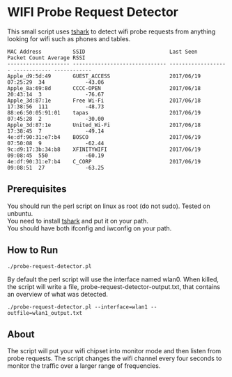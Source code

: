 # WIFI Probe Request Detector
This small script uses [tshark](https://www.wireshark.org/docs/man-pages/tshark.html) to detect wifi probe requests from anything looking for wifi such as phones and tables.

```
MAC Address          SSID                           Last Seen           Packet Count Average RSSI
-------------------- ------------------------------ ------------------- ------------ ------------
Apple_d9:5d:49       GUEST_ACCESS                   2017/06/19 07:25:29  34             -43.06
Apple_8a:69:8d       CCCC-OPEN                      2017/06/18 20:43:14  3              -76.67
Apple_3d:87:1e       Free Wi-Fi                     2017/06/18 17:38:56  111            -48.73
88:e6:50:05:91:01    tapas                          2017/06/19 07:45:28  2              -30.00
Apple_3d:87:1e       United_Wi-Fi                   2017/06/18 17:38:45  7              -49.14
4e:df:90:31:e7:b4    BOSCO                          2017/06/19 07:50:08  9              -62.44
9c:d9:17:3b:34:b8    XFINITYWIFI                    2017/06/19 09:08:45  550            -60.19
4e:df:90:31:e7:b4    C_CORP                         2017/06/19 09:08:51  27             -63.25
```

## Prerequisites

You should run the perl script on linux as root (do not sudo).  Tested on unbuntu.  
You need to install [tshark](https://www.wireshark.org/docs/man-pages/tshark.html) and put it on your path.  
You should have both ifconfig and iwconfig on your path.  

## How to Run

```
./probe-request-detector.pl
```

By default the perl script will use the interface named wlan0.  When killed, the script will write a file, probe-request-detector-output.txt, that contains an overview of what was detected.

```
./probe-request-detector.pl --interface=wlan1 --outfile=wlan1_output.txt
```
## About

The script will put your wifi chipset into monitor mode and then listen from probe requests.  The script changes the wifi channel every four seconds to monitor the traffic over a larger range of frequencies.
